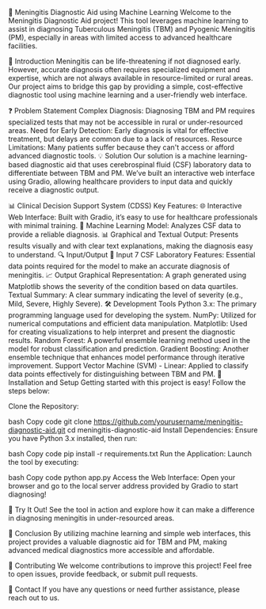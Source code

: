 🧠 Meningitis Diagnostic Aid using Machine Learning
Welcome to the Meningitis Diagnostic Aid project! This tool leverages machine learning to assist in diagnosing Tuberculous Meningitis (TBM) and Pyogenic Meningitis (PM), especially in areas with limited access to advanced healthcare facilities.

🌟 Introduction
Meningitis can be life-threatening if not diagnosed early. However, accurate diagnosis often requires specialized equipment and expertise, which are not always available in resource-limited or rural areas. Our project aims to bridge this gap by providing a simple, cost-effective diagnostic tool using machine learning and a user-friendly web interface.

❓ Problem Statement
Complex Diagnosis: Diagnosing TBM and PM requires specialized tests that may not be accessible in rural or under-resourced areas.
Need for Early Detection: Early diagnosis is vital for effective treatment, but delays are common due to a lack of resources.
Resource Limitations: Many patients suffer because they can't access or afford advanced diagnostic tools.
💡 Solution
Our solution is a machine learning-based diagnostic aid that uses cerebrospinal fluid (CSF) laboratory data to differentiate between TBM and PM. We’ve built an interactive web interface using Gradio, allowing healthcare providers to input data and quickly receive a diagnostic output.

📊 Clinical Decision Support System (CDSS)
Key Features:
🌐 Interactive Web Interface: Built with Gradio, it’s easy to use for healthcare professionals with minimal training.
🧬 Machine Learning Model: Analyzes CSF data to provide a reliable diagnosis.
📊 Graphical and Textual Output: Presents results visually and with clear text explanations, making the diagnosis easy to understand.
🔍 Input/Output
📝 Input
7 CSF Laboratory Features: Essential data points required for the model to make an accurate diagnosis of meningitis.
📈 Output
Graphical Representation: A graph generated using Matplotlib shows the severity of the condition based on data quartiles.
Textual Summary: A clear summary indicating the level of severity (e.g., Mild, Severe, Highly Severe).
🛠️ Development Tools
Python 3.x: The primary programming language used for developing the system.
NumPy: Utilized for numerical computations and efficient data manipulation.
Matplotlib: Used for creating visualizations to help interpret and present the diagnostic results.
Random Forest: A powerful ensemble learning method used in the model for robust classification and prediction.
Gradient Boosting: Another ensemble technique that enhances model performance through iterative improvement.
Support Vector Machine (SVM) - Linear: Applied to classify data points effectively for distinguishing between TBM and PM.
🚀 Installation and Setup
Getting started with this project is easy! Follow the steps below:

Clone the Repository:

bash
Copy code
git clone https://github.com/yourusername/meningitis-diagnostic-aid.git
cd meningitis-diagnostic-aid
Install Dependencies: Ensure you have Python 3.x installed, then run:

bash
Copy code
pip install -r requirements.txt
Run the Application: Launch the tool by executing:

bash
Copy code
python app.py
Access the Web Interface: Open your browser and go to the local server address provided by Gradio to start diagnosing!

🎉 Try It Out!
See the tool in action and explore how it can make a difference in diagnosing meningitis in under-resourced areas.

📝 Conclusion
By utilizing machine learning and simple web interfaces, this project provides a valuable diagnostic aid for TBM and PM, making advanced medical diagnostics more accessible and affordable.

🤝 Contributing
We welcome contributions to improve this project! Feel free to open issues, provide feedback, or submit pull requests.

📧 Contact
If you have any questions or need further assistance, please reach out to us.


